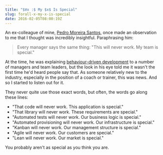 ```yaml
---
title: "$∀x :$ My $x$ Is Special"
slug: forall-x-my-x-is-special
date: 2016-02-05T08:00:19Z
---
```


An ex-colleague of mine, [Pedro Moreira Santos][@pedromsantos], once made an observation to me that I thought was incredibly insightful. Paraphrasing him:

> Every manager says the same thing: "This will never work. My team is special."

<!--more-->

At the time, he was explaining [behaviour-driven development][Behavior-driven development] to a number of managers and team leaders, but the look in his eye told me it wasn't the first time he'd heard people say that. As someone relatively new to the industry, especially in the position of a coach or trainer, this was news. And so I started to listen out for it.

They never quite use those exact words, but often, the words go along these lines:

  * "That code will never work. This application is special."
  * "That library will never work. These requirements are special."
  * "Automated tests will never work. Our business logic is special."
  * "Automated provisioning will never work. Our infrastructure is special."
  * "Kanban will never work. Our management structure is special."
  * "Agile will never work. Our customers are special."
  * "Lean will never work. Our market is special."

You probably aren't as special as you think you are.

[@pedromsantos]: https://twitter.com/pedromsantos
[Behavior-driven development]: https://en.wikipedia.org/wiki/Behavior-driven_development
